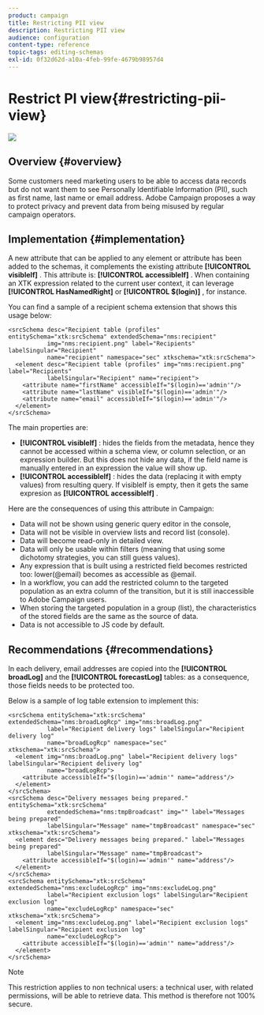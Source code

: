 ```yaml
---
product: campaign
title: Restricting PII view
description: Restricting PII view
audience: configuration
content-type: reference
topic-tags: editing-schemas
exl-id: 0f32d62d-a10a-4feb-99fe-4679b98957d4
---
```

# Restrict PI view{#restricting-pii-view}

![](assets/do-not-localize/v7-only.svg)

## Overview {#overview}

Some customers need marketing users to be able to access data records but do not want them to see Personally Identifiable Information (PII), such as first name, last name or email address. Adobe Campaign proposes a way to protect privacy and prevent data from being misused by regular campaign operators.

## Implementation {#implementation}

A new attribute that can be applied to any element or attribute has been added to the schemas, it complements the existing attribute **[!UICONTROL visibleIf]** . This attribute is: **[!UICONTROL accessibleIf]** . When containing an XTK expression related to the current user context, it can leverage **[!UICONTROL HasNamedRight]** or **[!UICONTROL $(login)]** , for instance.

You can find a sample of a recipient schema extension that shows this usage below:

```
<srcSchema desc="Recipient table (profiles" entitySchema="xtk:srcSchema" extendedSchema="nms:recipient"
           img="nms:recipient.png" label="Recipients" labelSingular="Recipient"
           name="recipient" namespace="sec" xtkschema="xtk:srcSchema">
  <element desc="Recipient table (profiles" img="nms:recipient.png" label="Recipients"
           labelSingular="Recipient" name="recipient">
    <attribute name="firstName" accessibleIf="$(login)=='admin'"/>
    <attribute name="lastName" visibleIf="$(login)=='admin'"/>
    <attribute name="email" accessibleIf="$(login)=='admin'"/>
  </element>
</srcSchema>
```

The main properties are:

* **[!UICONTROL visibleIf]** : hides the fields from the metadata, hence they cannot be accessed within a schema view, or column selection, or an expression builder. But this does not hide any data, if the field name is manually entered in an expression the value will show up.
* **[!UICONTROL accessibleIf]** : hides the data (replacing it with empty values) from resulting query. If visibleIf is empty, then it gets the same expresion as **[!UICONTROL accessibleIf]** .

Here are the consequences of using this attribute in Campaign:

* Data will not be shown using generic query editor in the console,
* Data will not be visible in overview lists and record list (console).
* Data will become read-only in detailed view.
* Data will only be usable within filters (meaning that using some dichotomy strategies, you can still guess values).
* Any expression that is built using a restricted field becomes restricted too: lower(@email) becomes as accessible as @email.
* In a workflow, you can add the restricted column to the targeted population as an extra column of the transition, but it is still inaccessible to Adobe Campaign users.
* When storing the targeted population in a group (list), the characteristics of the stored fields are the same as the source of data.
* Data is not accessible to JS code by default.

## Recommendations {#recommendations}

In each delivery, email addresses are copied into the **[!UICONTROL broadLog]** and the **[!UICONTROL forecastLog]** tables: as a consequence, those fields needs to be protected too.

Below is a sample of log table extension to implement this:

```
<srcSchema entitySchema="xtk:srcSchema" extendedSchema="nms:broadLogRcp" img="nms:broadLog.png"
           label="Recipient delivery logs" labelSingular="Recipient delivery log"
           name="broadLogRcp" namespace="sec" xtkschema="xtk:srcSchema">
  <element img="nms:broadLog.png" label="Recipient delivery logs" labelSingular="Recipient delivery log"
           name="broadLogRcp">
    <attribute accessibleIf="$(login)=='admin'" name="address"/>
  </element>
</srcSchema>
<srcSchema desc="Delivery messages being prepared." entitySchema="xtk:srcSchema"
           extendedSchema="nms:tmpBroadcast" img="" label="Messages being prepared"
           labelSingular="Message" name="tmpBroadcast" namespace="sec" xtkschema="xtk:srcSchema">
  <element desc="Delivery messages being prepared." label="Messages being prepared"
           labelSingular="Message" name="tmpBroadcast">
    <attribute accessibleIf="$(login)=='admin'" name="address"/>
  </element>
</srcSchema>
<srcSchema entitySchema="xtk:srcSchema" extendedSchema="nms:excludeLogRcp" img="nms:excludeLog.png"
           label="Recipient exclusion logs" labelSingular="Recipient exclusion log"
           name="excludeLogRcp" namespace="sec" xtkschema="xtk:srcSchema">
  <element img="nms:excludeLog.png" label="Recipient exclusion logs" labelSingular="Recipient exclusion log"
           name="excludeLogRcp">
    <attribute accessibleIf="$(login)=='admin'" name="address"/>
  </element>
</srcSchema>
```

>[!NOTE]
>
>This restriction applies to non technical users: a technical user, with related permissions, will be able to retrieve data. This method is therefore not 100% secure.
